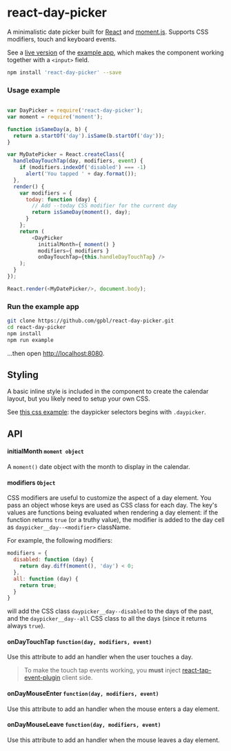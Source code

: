# react-day-picker

A minimalistic date picker built for [React](facebook.github.io/react/) and [moment.js](http://www.momentjs.com). Supports CSS modifiers, touch and keyboard events.

See a [live version](http://www.gpbl.org/react-day-picker/) of the [example app](example), which makes the component working together with a `<input>` field.

```bash
npm install 'react-day-picker' --save
```

### Usage example

```js

var DayPicker = require('react-day-picker');
var moment = require('moment');

function isSameDay(a, b) {
  return a.startOf('day').isSame(b.startOf('day'));
}

var MyDatePicker = React.createClass({
  handleDayTouchTap(day, modifiers, event) {
    if (modifiers.indexOf('disabled') === -1)
      alert('You tapped ' + day.format());
  },
  render() {
    var modifiers = {
      today: function (day) {
        // Add --today CSS modifier for the current day
        return isSameDay(moment(), day);
      }
    };
    return (
        <DayPicker 
          initialMonth={ moment() } 
          modifiers={ modifiers } 
          onDayTouchTap={this.handleDayTouchTap} />
    );
  }
});

React.render(<MyDatePicker/>, document.body);

```

### Run the example app

```bash
git clone https://github.com/gpbl/react-day-picker.git
cd react-day-picker
npm install
npm run example
```

...then open [http://localhost:8080](http://localhost:8080).

## Styling

A basic inline style is included in the component to create the calendar layout, but you likely need to setup your own CSS. 

See [this css example](example/main.css): the daypicker selectors begins with `.daypicker`.

## API

#### initialMonth `moment object`

A `moment()` date object with the month to display in the calendar.

#### modifiers `Object`

CSS modifiers are useful to customize the aspect of a day element. You pass an object whose keys are used as CSS class for each day. The key's values are functions being evaluated when rendering a day element: if the function returns `true` (or a truthy value), the modifier is added to the day cell as `daypicker__day--<modifier>` className.

For example, the following modifiers:

```js
modifiers = {
  disabled: function (day) {
    return day.diff(moment(), 'day') < 0;
  },
  all: function (day) {
    return true;
  }
}
```

will add the CSS class `daypicker__day--disabled` to the days of the past, and the `daypicker__day--all` CSS class to all the days (since it returns always `true`).

#### onDayTouchTap `function(day, modifiers, event)`

Use this attribute to add an handler when the user touches a day. 

> To make the touch tap events working, you **must** inject [react-tap-event-plugin](https://github.com/zilverline/react-tap-event-plugin) client side.


#### onDayMouseEnter `function(day, modifiers, event)`

Use this attribute to add an handler when the mouse enters a day element. 

#### onDayMouseLeave `function(day, modifiers, event)`

Use this attribute to add an handler when the mouse leaves a day element. 
